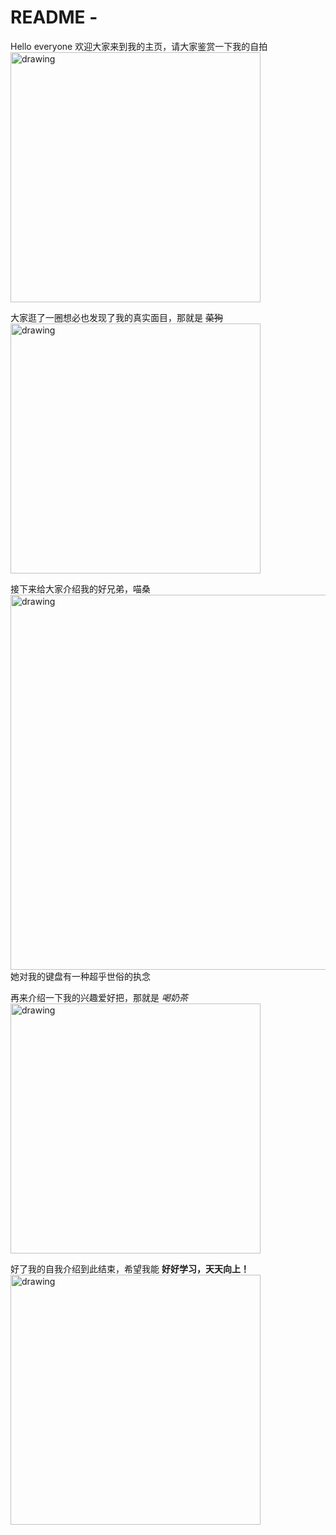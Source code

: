 # README -
Hello everyone
欢迎大家来到我的主页，请大家鉴赏一下我的自拍<br>
<img src="https://user-images.githubusercontent.com/40445770/167904579-f65310d7-ecbd-4078-9543-6b652e9eb315.jpg" alt="drawing" width="400"/>


大家逛了一圈想必也发现了我的真实面目，那就是 ~~菜狗~~<br>
<img src="https://user-images.githubusercontent.com/40445770/167905072-83a386ab-f065-4a03-8a52-5621674b8673.jpg" alt="drawing" width="400"/>

接下来给大家介绍我的好兄弟，喵桑<br>
<img src="https://user-images.githubusercontent.com/40445770/167905148-20ef8d64-80ed-4e95-b658-cde10ba34375.jpg" alt="drawing" width="600"/><br>
她对我的键盘有一种超乎世俗的执念

再来介绍一下我的兴趣爱好把，那就是 *喝奶茶*<br>
<img src="https://user-images.githubusercontent.com/40445770/167905390-915071e1-2798-4a85-900a-d3aeb9a481b0.jpg" alt="drawing" width="400"/>

好了我的自我介绍到此结束，希望我能 **好好学习，天天向上！**<br>
<img src="https://user-images.githubusercontent.com/40445770/167905694-c8ead0b0-fa62-4b36-896c-e0ff2be4f357.jpg" alt="drawing" width="400"/>
